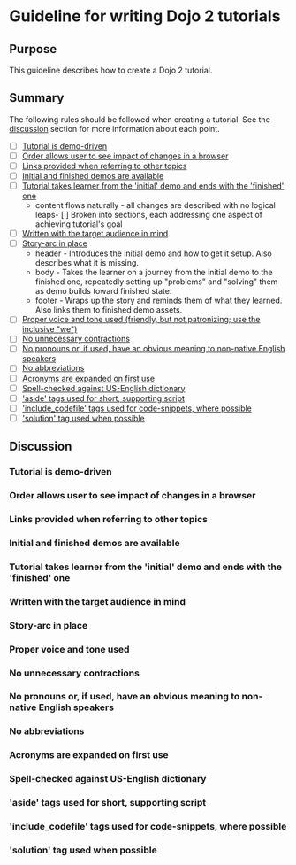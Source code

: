 # Guideline for writing Dojo 2 tutorials

## Purpose

This guideline describes how to create a Dojo 2 tutorial.

## Summary

The following rules should be followed when creating a tutorial. See the [discussion](#discussion) section for more information about each point.

- [ ] [Tutorial is demo-driven](#tutorial-is-demo-driven)
- [ ] [Order allows user to see impact of changes in a browser](#order-allows-user-to-see-impact-of-changes-in-a-browser)
- [ ] [Links provided when referring to other topics](#links-provided-when-referring-to-other-topics)
- [ ] [Initial and finished demos are available](#initial-and-finished-demos-are-available)
- [ ] [Tutorial takes learner from the 'initial' demo and ends with the 'finished' one](#tutorial-takes-learner-from-the-initial-demo-and-ends-with-the-finished-one)
  - content flows naturally - all changes are described with no logical leaps- [ ] Broken into sections, each addressing one aspect of achieving tutorial's goal
- [ ] [Written with the target audience in mind](#written-with-the-target-audience-in-mind)
- [ ] [Story-arc in place](#story-arc-in-place)
  - header - Introduces the initial demo and how to get it setup. Also describes what it is missing.
  - body - Takes the learner on a journey from the initial demo to the finished one, repeatedly setting up "problems" and "solving" them as demo builds toward finished state.
  - footer - Wraps up the story and reminds them of what they learned. Also links them to finished demo assets.
- [ ] [Proper voice and tone used (friendly, but not patronizing; use the inclusive "we")](#proper-voice-and-tone-used)
- [ ] [No unnecessary contractions](#no-unnecessary-contractions)
- [ ] [No pronouns or, if used, have an obvious meaning to non-native English speakers](#no-pronouns-or-if-used-have-an-obvious-meaning-to-non-native-english-speakers)
- [ ] [No abbreviations](#no-abbreviations)
- [ ] [Acronyms are expanded on first use](#acronyms-are-expanded-on-first-use)
- [ ] [Spell-checked against US-English dictionary](#spell-checked-against-us-english-dictionary)
- [ ] ['aside' tags used for short, supporting script](#aside-tags-used-for-short-supporting-script)
- [ ] ['include_codefile' tags used for code-snippets, where possible](#include_codefile-tags-used-for-code-snippets-where-possible)
- [ ] ['solution' tag used when possible](#solution-tag-used-when-possible)

## Discussion

### Tutorial is demo-driven

### Order allows user to see impact of changes in a browser

### Links provided when referring to other topics

### Initial and finished demos are available

### Tutorial takes learner from the 'initial' demo and ends with the 'finished' one

### Written with the target audience in mind

### Story-arc in place

### Proper voice and tone used

### No unnecessary contractions

### No pronouns or, if used, have an obvious meaning to non-native English speakers

### No abbreviations

### Acronyms are expanded on first use

### Spell-checked against US-English dictionary

### 'aside' tags used for short, supporting script

### 'include_codefile' tags used for code-snippets, where possible

### 'solution' tag used when possible

